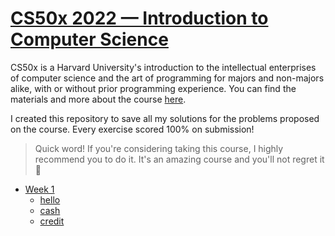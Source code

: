 # [CS50x 2022 — Introduction to Computer Science](https://cs50.harvard.edu/x/2021/)

CS50x is a Harvard University's introduction to the intellectual enterprises of computer science and the art of programming for majors and non-majors alike, with or without prior programming experience. You can find the materials and more about the course [here](https://cs50.harvard.edu/x).

I created this repository to save all my solutions for the problems proposed on the course. Every exercise scored 100% on submission!

> Quick word! If you're considering taking this course, I highly recommend you to do it. It's an amazing course and you'll not regret it :rocket:

- [Week 1](/week1)
    - [hello](/hello)
    - [cash](/cash)
    - [credit](/credit)
